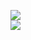 [![](https://img.shields.io/badge/Made%20With-Github%20Spray-lightgrey.svg?style=for-the-badge&logo=github)](https://github.com/Annihil/github-spray#7431)  
[![](https://i.imgur.com/2DrTn0Z.gif)](https://github.com/Annihil/github-spray)